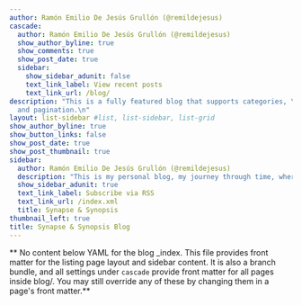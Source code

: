 ```yaml
---
author: Ramón Emilio De Jesús Grullón (@remildejesus)
cascade:
  author: Ramón Emilio De Jesús Grullón (@remildejesus)
  show_author_byline: true
  show_comments: true
  show_post_date: true
  sidebar:
    show_sidebar_adunit: false
    text_link_label: View recent posts
    text_link_url: /blog/
description: "This is a fully featured blog that supports categories, \ntags, series,
  and pagination.\n"
layout: list-sidebar #list, list-sidebar, list-grid
show_author_byline: true
show_button_links: false
show_post_date: true
show_post_thumbnail: true
sidebar:
  author: Ramón Emilio De Jesús Grullón (@remildejesus)
  description: "This is my personal blog, my journey through time, where I share about my current projects, the books I'm reading, and what I'm learning."
  show_sidebar_adunit: true
  text_link_label: Subscribe via RSS
  text_link_url: /index.xml
  title: Synapse & Synopsis
thumbnail_left: true
title: Synapse & Synopsis Blog
---
```


** No content below YAML for the blog _index. This file provides front matter for the listing page layout and sidebar content. It is also a branch bundle, and all settings under `cascade` provide front matter for all pages inside blog/. You may still override any of these by changing them in a page's front matter.**
